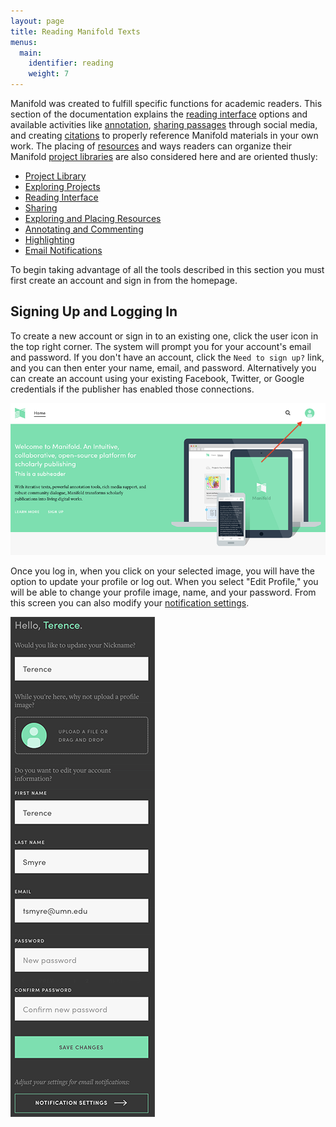 ```yaml
---
layout: page
title: Reading Manifold Texts
menus:
  main:
    identifier: reading
    weight: 7
---
```


Manifold was created to fulfill specific functions for academic readers. This section of the documentation explains the [reading interface](/docs/reading/interface) options and available activities like [annotation](/docs/reading/annotating), [sharing passages](/docs/reading/sharing) through social media, and creating [citations](/docs/reading/sharing.html#cite) to properly reference Manifold materials in your own work. The placing of [resources](/docs/reading/placing) and ways readers can organize their Manifold [project libraries](/docs/reading/library) are also considered here and are oriented thusly:

- [Project Library](/docs/reading/library)
- [Exploring Projects](/docs/reading/projects)
- [Reading Interface](/docs/reading/interface)
- [Sharing](/docs/reading/sharing)
- [Exploring and Placing Resources](/docs/reading/placing)
- [Annotating and Commenting](/docs/reading/annotating)
- [Highlighting](/docs/reading/highlighting)
- [Email Notifications](/docs/reading/notifications)

To begin taking advantage of all the tools described in this section you must first create an account and sign in from the homepage.

<a name="login"></a>
## Signing Up and Logging In

To create a new account or sign in to an existing one, click the user icon in the top right corner. The system will prompt you for your account's email and password. If you don't have an account, click the `Need to sign up?` link, and you can then enter your name, email, and password. Alternatively you can create an account using your existing Facebook, Twitter, or Google credentials if the publisher has enabled those connections.

![Login](/docs/assets/reading/login.png)

Once you log in, when you click on your selected image, you will have the option to update your profile or log out. When you select "Edit Profile," you will be able to change your profile image, name, and your password. From this screen you can also modify your [notification settings](/docs/reading/notifications).

![Edit Profile](/docs/assets/reading/profile.png)
